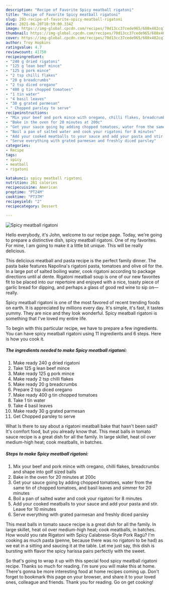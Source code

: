 ```yaml
---
description: "Recipe of Favorite Spicy meatball rigatoni"
title: "Recipe of Favorite Spicy meatball rigatoni"
slug: 293-recipe-of-favorite-spicy-meatball-rigatoni
date: 2021-06-20T10:59:00.334Z
image: https://img-global.cpcdn.com/recipes/70d13cc37cede965/680x482cq70/spicy-meatball-rigatoni-recipe-main-photo.jpg
thumbnail: https://img-global.cpcdn.com/recipes/70d13cc37cede965/680x482cq70/spicy-meatball-rigatoni-recipe-main-photo.jpg
cover: https://img-global.cpcdn.com/recipes/70d13cc37cede965/680x482cq70/spicy-meatball-rigatoni-recipe-main-photo.jpg
author: Troy Hopkins
ratingvalue: 4.7
reviewcount: 41750
recipeingredient:
- "240 g dried rigatoni"
- "125 g lean beef mince"
- "125 g pork mince"
- "2 tsp chilli flakes"
- "20 g breadcrumbs"
- "2 tsp diced oregano"
- "400 g tin chopped tomatoes"
- "1 tin water"
- "4 basil leaves"
- "30 g grated parmesan"
- " Chopped parsley to serve"
recipeinstructions:
- "Mix your beef and pork mince with oregano, chilli flakes, breadcrumbs and shape into golf sized balls"
- "Bake in the oven for 20 minutes at 200c"
- "Get your sauce going by adding chopped tomatoes, water from the same tin of chopped tomatoes, and basil leaves and simmer for 20 minutes"
- "Boil a pan of salted water and cook your rigatoni for 8 minutes"
- "Add your cooked meatballs to your sauce and add your pasta and stir. Leave for 10 minutes"
- "Serve everything with grated parmesan and freshly diced parsley"
categories:
- Recipe
tags:
- spicy
- meatball
- rigatoni

katakunci: spicy meatball rigatoni 
nutrition: 261 calories
recipecuisine: American
preptime: "PT24M"
cooktime: "PT37M"
recipeyield: "2"
recipecategory: Dessert

---
```



![Spicy meatball rigatoni](https://img-global.cpcdn.com/recipes/70d13cc37cede965/680x482cq70/spicy-meatball-rigatoni-recipe-main-photo.jpg)

Hello everybody, it's John, welcome to our recipe page. Today, we're going to prepare a distinctive dish, spicy meatball rigatoni. One of my favorites. For mine, I am going to make it a little bit unique. This will be really delicious.

This delicious meatball and pasta recipe is the perfect family dinner. The pasta bake features Napolina&#39;s rigatoni pasta, tomatoes and olive oil for the. In a large pot of salted boiling water, cook rigatoni according to package directions until al dente. Rigatoni meatball soup is one of our new favorites fit to be placed into our repertoire and enjoyed with a nice, toasty piece of garlic bread for dipping, and perhaps a glass of good red wine to sip on—really.

Spicy meatball rigatoni is one of the most favored of recent trending foods on earth. It is appreciated by millions every day. It's simple, it's fast, it tastes yummy. They are nice and they look wonderful. Spicy meatball rigatoni is something that I've loved my entire life.


To begin with this particular recipe, we have to prepare a few ingredients. You can have spicy meatball rigatoni using 11 ingredients and 6 steps. Here is how you cook it.

<!--inarticleads1-->

##### The ingredients needed to make Spicy meatball rigatoni:

1. Make ready 240 g dried rigatoni
1. Take 125 g lean beef mince
1. Make ready 125 g pork mince
1. Make ready 2 tsp chilli flakes
1. Make ready 20 g breadcrumbs
1. Prepare 2 tsp diced oregano
1. Make ready 400 g tin chopped tomatoes
1. Take 1 tin water
1. Take 4 basil leaves
1. Make ready 30 g grated parmesan
1. Get  Chopped parsley to serve


What Is there to say about a rigatoni meatball bake that hasn&#39;t been said? It&#39;s comfort food, but you already know that. This meat balls in tomato sauce recipe is a great dish for all the family. In large skillet, heat oil over medium-high heat; cook meatballs, in batches. 

<!--inarticleads2-->

##### Steps to make Spicy meatball rigatoni:

1. Mix your beef and pork mince with oregano, chilli flakes, breadcrumbs and shape into golf sized balls
1. Bake in the oven for 20 minutes at 200c
1. Get your sauce going by adding chopped tomatoes, water from the same tin of chopped tomatoes, and basil leaves and simmer for 20 minutes
1. Boil a pan of salted water and cook your rigatoni for 8 minutes
1. Add your cooked meatballs to your sauce and add your pasta and stir. Leave for 10 minutes
1. Serve everything with grated parmesan and freshly diced parsley


This meat balls in tomato sauce recipe is a great dish for all the family. In large skillet, heat oil over medium-high heat; cook meatballs, in batches. How would you rate Rigatoni with Spicy Calabrese-Style Pork Ragù? I&#39;m cooking as much pasta (penne, because there was no rigatoni to be had) as we eat in a sitting and saucing it at the table. Let me just say, this dish is bursting with flavor the spicy harissa pairs perfectly with the sweet. 

So that's going to wrap it up with this special food spicy meatball rigatoni recipe. Thanks so much for reading. I'm sure you will make this at home. There's gonna be more interesting food at home recipes coming up. Don't forget to bookmark this page on your browser, and share it to your loved ones, colleague and friends. Thank you for reading. Go on get cooking!
